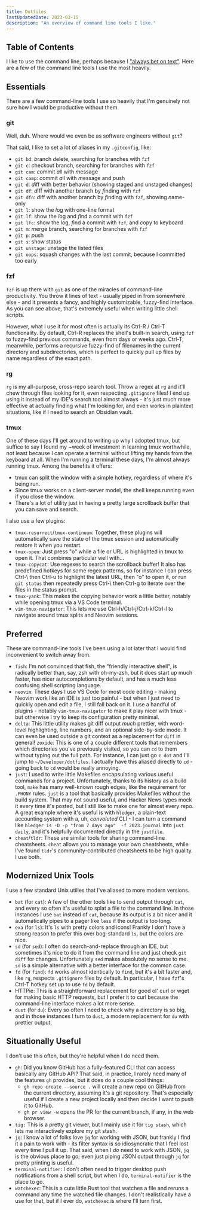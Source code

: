 ```yaml
---
title: Dotfiles
lastUpdatedDate: 2023-03-15
description: "An overview of command line tools I like."
---
```


## Table of Contents

I like to use the command line, perhaps because I ["always bet on text"](https://graydon2.dreamwidth.org/193447.html).
Here are a few of the command line tools I use the most heavily.

## Essentials

There are a few command-line tools I use so heavily that I'm genuinely not sure how I would be productive without them.

### git

Well, duh. Where would we even be as software engineers without `git`?

That said, I like to set a lot of aliases in my `.gitconfig`, like:

- `git bd`: *b*ranch *d*elete, searching for branches with `fzf`
- `git c`: *c*heckout branch, searching for branches with `fzf`
- `git cam`: *c*ommit *a*ll with *m*essage
- `git camp`: *c*ommit *a*ll with *m*essage and *p*ush
- `git d`: *d*iff with better behavior (showing staged and unstaged changes)
- `git df`: *d*iff with another branch by *f*inding with `fzf`
- `git dfn`: *d*iff with another branch by *f*inding with `fzf`, showing *n*ame-only
- `git l`: show the *l*og with one-line format
- `git lf`: show the *l*og and *f*ind a commit with `fzf`
- `git lfc`: show the *l*og, *f*ind a commit with `fzf`, and *c*opy to keyboard
- `git m`: *m*erge branch, searching for branches with `fzf`
- `git p`: *p*ush
- `git s`: show *s*tatus
- `git unstage`: unstage the listed files
- `git oops`: squash changes with the last commit, because I committed too early

### fzf

`fzf` is up there with `git` as one of the miracles of command-line productivity. You throw it lines of text - usually piped in from somewhere else - and it presents a fancy, and highly customizable, fuzzy-find interface. As you can see above, that's extremely useful when writing little shell scripts.

However, what I use it for most often is actually its Ctrl-R / Ctrl-T functionality. By default, Ctrl-R replaces the shell's built-in search, using `fzf` to fuzzy-find previous commands, even from days or weeks ago. Ctrl-T, meanwhile, performs a recursive fuzzy-find of filenames in the current directory and subdirectories, which is perfect to quickly pull up files by name regardless of the exact path.

### rg

`rg` is my all-purpose, cross-repo search tool. Throw a regex at `rg` and it'll chew through files looking for it, even respecting `.gitignore` files!
I end up using it instead of my IDE's search tool almost always - it's just much more effective at actually finding what I'm looking for, and even works in plaintext situations, like if I need to search an Obsidian vault.

### tmux

One of these days I'll get around to writing up why I adopted tmux, but suffice to say I found my ~week of investment in learning tmux worthwhile, not least because I can operate a terminal without lifting my hands from the keyboard at all. When I'm running a terminal these days, I'm almost always running tmux.
Among the benefits it offers:

- tmux can split the window with a simple hotkey, regardless of where it's being run.
- Since tmux works on a client-server model, the shell keeps running even if you close the window.
- There's a lot of utility just in having a pretty large scrollback buffer that you can save and search.

I also use a few plugins:

- `tmux-resurrect`/`tmux-continuum`: Together, these plugins will automatically save the state of the tmux session and automatically restore it when you restart.
- `tmux-open`: Just press "o" while a file or URL is highlighted in tmux to open it. That combines particular well with...
- `tmux-copycat`: Use regexes to search the scrollback buffer! It also has predefined hotkeys for some regex patterns, so for instance I can press Ctrl-\ then Ctrl-u to highlight the latest URL, then "o" to open it, or run `git status` then repeatedly press Ctrl-\ then Ctrl-g to iterate over the files in the status prompt.
- `tmux-yank`: This makes the copying behavior work a little better, notably while opening tmux via a VS Code terminal.
- `vim-tmux-navigator`: This lets me use Ctrl-h/Ctrl-j/Ctrl-k/Ctrl-l to navigate around tmux splits and Neovim sessions.

## Preferred

These are command-line tools I've been using a lot later that I would find inconvenient to switch away from.

- `fish`: I'm not convinced that fish, the "friendly interactive shell", is radically better than, say, zsh with oh-my-zsh, but it does start up much faster, has nicer autocompletions by default, and has a much less confusing shell scripting language.
- `neovim`: These days I use VS Code for most code editing - making Neovim work like an IDE is just too painful - but when I just need to quickly open and edit a file, I still fall back on it. I use a handful of plugins - notably `vim-tmux-navigator` to make it play nicer with tmux - but otherwise I try to keep its configuration pretty minimal.
- `delta`: This little utility makes git diff output _much_ prettier, with word-level highlighting, line numbers, and an optional side-by-side mode. It can even be used outside a git context as a replacement for `diff` in general!
`zoxide`: This is one of a couple different tools that remembers which directories you've previously visited, so you can `cd` to them without typing out the full path. For instance, I can just go `z dot` and I'll jump to `~/Developer/dotfiles`. I actually have this aliased directly to `cd` - going back to `cd` would be really annoying.
- `just`: I used to write little Makefiles encapsulating various useful commands for a project. Unfortunately, thanks to its history as a build tool, `make` has many well-known rough edges, like the requirement for `.PHONY` rules. `just` is a tool that basically provides Makefiles without the build system. That may not sound useful, and Hacker News types mock it every time it's posted, but I still like to make one for almost every repo. A great example where it's useful is with `hledger`, a plain-text accounting system with a, uh, _convoluted_ CLI - I can turn a command like `hledger is -D -p "from 7 days ago"  -f 2023.journal` into `just daily`, and it's helpfully documented directly in the `justfile`.
- `cheat`/`tldr`: These are similar tools for sharing command-line cheatsheets. `cheat` allows you to manage your own cheatsheets, while I've found `tldr`'s community-contributed cheatsheets to be high quality. I use both.

## Modernized Unix Tools

I use a few standard Unix utilies that I've aliased to more modern versions.

- `bat` (for `cat`): A few of the other tools like to send output through `cat`, and every so often it's useful to splat a file to the command line. In those instances I use `bat` instead of `cat`, because its output is a bit nicer and it automatically pipes to a pager like `less` if the output is too long.
- `exa` (for `ls`): It's `ls` with pretty colors and icons! Frankly I don't have a strong reason to prefer this over bog-standard `ls`, but the colors are nice.
- `sd` (for `sed`): I often do search-and-replace through an IDE, but sometimes it's nice to do it from the command line and just check `git diff` for changes. Unfortunately `sed` makes absolutely no sense to me. `sd` is a simple alternative with a better interface for the common case.
- `fd` (for `find`): `fd` works almost identically to `find`, but it's a bit faster and, like `rg`, respects `.gitignore` files by default. In particular, I have `fzf`'s Ctrl-T hotkey set up to use `fd` by default.
- HTTPie: This is a straightforward replacement for good ol' curl or wget for making basic HTTP requests, but I prefer it to curl because the command-line interface makes a lot more sense.
- `dust` (for `du`): Every so often I need to check why a directory is so big, and in those instances I turn to `dust`, a modern replacement for `du` with prettier output.

## Situationally Useful

I don't use this often, but they're helpful when I do need them.

- `gh`: Did you know GitHub has a fully-featured CLI that can access basically any GitHub API? That said, in practice, I rarely need many of the features `gh` provides, but it does do a couple cool things:
  - `gh repo create --source .` will create a new repo on GitHub from the current directory, assuming it's a git repository. That's especially useful if I create a new project locally and then decide I want to push it to GitHub.
  - `gh pr view -w` opens the PR for the current branch, if any, in the web browser.
- `tig:` This is a pretty git viewer, but I mainly use it for `tig stash`, which lets me interactively explore my git stash.
- `jq`: I know a lot of folks love `jq` for working with JSON, but frankly I find it a pain to work with - its filter syntax is so idiosyncratic that I feel lost every time I pull it up. That said, when I _do_ need to work with JSON, `jq` is the obvious place to go; even just piping JSON output through `jq` for pretty printing is useful.
- `terminal-notifier`: I don't often need to trigger desktop push notifications from a shell script, but when I do, `terminal-notifier` is the place to go.
- `watchexec`: This is a cute little Rust tool that watches a file and reruns a command any time the watched file changes. I don't realistically have a use for that, but if I ever do, `watchexec` is where I'll turn first.